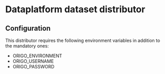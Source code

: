 # Dataplatform dataset distributor

## Configuration

This distributor requires the following environment variables in addition to the
mandatory ones:
* ORIGO_ENVIRONMENT
* ORIGO_USERNAME
* ORIGO_PASSWORD

